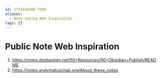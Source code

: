 ```yaml
---
id: 1721410366-TVDO
aliases:
  - Note-taking Web Inspiration
tags: []
---
```


# Public Note Web Inspiration

1. https://notes.dsebastien.net/50+Resources/56+Obsidian+Publish/README
2. https://notes.andymatuschak.org/About_these_notes
